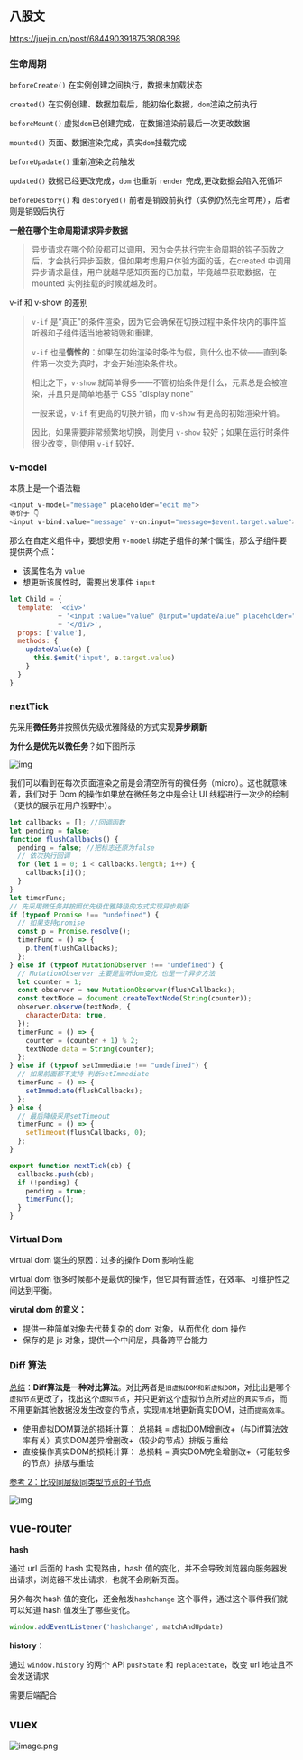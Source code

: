 ## 八股文

https://juejin.cn/post/6844903918753808398

### 生命周期

`beforeCreate()` 在实例创建之间执行，数据未加载状态

`created()` 在实例创建、数据加载后，能初始化数据，`dom`渲染之前执行

`beforeMount()` 虚拟`dom`已创建完成，在数据渲染前最后一次更改数据

`mounted()` 页面、数据渲染完成，真实`dom`挂载完成

`beforeUpadate()` 重新渲染之前触发

`updated()` 数据已经更改完成，`dom` 也重新 `render` 完成,更改数据会陷入死循环

`beforeDestory()` 和 `destoryed()` 前者是销毁前执行（实例仍然完全可用），后者则是销毁后执行



**一般在哪个生命周期请求异步数据**

> 异步请求在哪个阶段都可以调用，因为会先执行完生命周期的钩子函数之后，才会执行异步函数，但如果考虑用户体验方面的话，在created 中调用异步请求最佳，用户就越早感知页面的已加载，毕竟越早获取数据，在 mounted 实例挂载的时候就越及时。



v-if 和 v-show 的差别

> `v-if` 是“真正”的条件渲染，因为它会确保在切换过程中条件块内的事件监听器和子组件适当地被销毁和重建。
>
> `v-if` 也是**惰性的**：如果在初始渲染时条件为假，则什么也不做——直到条件第一次变为真时，才会开始渲染条件块。
>
> 相比之下，`v-show` 就简单得多——不管初始条件是什么，元素总是会被渲染，并且只是简单地基于 CSS "display:none"
>
> 一般来说，`v-if` 有更高的切换开销，而 `v-show` 有更高的初始渲染开销。
>
> 因此，如果需要非常频繁地切换，则使用 `v-show` 较好；如果在运行时条件很少改变，则使用 `v-if` 较好。



### v-model

本质上是一个语法糖

```javascript
<input v-model="message" placeholder="edit me">
等价于 👇
<input v-bind:value="message" v-on:input="message=$event.target.value">
```

那么在自定义组件中，要想使用 `v-model` 绑定子组件的某个属性，那么子组件要提供两个点：

+ 该属性名为 `value` 
+ 想更新该属性时，需要出发事件 `input` 

```javascript
let Child = {
  template: '<div>'
  			+ '<input :value="value" @input="updateValue" placeholder="edit me">'
  			+ '</div>',
  props: ['value'],
  methods: {
    updateValue(e) {
      this.$emit('input', e.target.value)
    }
  }
}
```



### nextTick

先采用**微任务**并按照优先级优雅降级的方式实现**异步刷新**

**为什么是优先以微任务**？如下图所示

![img](readme/v2-b6ab17a402679d7755e58870401bf29c_1440w.jpg)

我们可以看到在每次页面渲染之前是会清空所有的微任务（micro）。这也就意味着，我们对于 Dom 的操作如果放在微任务之中是会让 UI 线程进行一次少的绘制（更快的展示在用户视野中）。

```javascript
let callbacks = []; //回调函数
let pending = false;
function flushCallbacks() {
  pending = false; //把标志还原为false
  // 依次执行回调
  for (let i = 0; i < callbacks.length; i++) {
    callbacks[i]();
  }
}
let timerFunc; 
// 先采用微任务并按照优先级优雅降级的方式实现异步刷新
if (typeof Promise !== "undefined") {
  // 如果支持promise
  const p = Promise.resolve();
  timerFunc = () => {
    p.then(flushCallbacks);
  };
} else if (typeof MutationObserver !== "undefined") {
  // MutationObserver 主要是监听dom变化 也是一个异步方法
  let counter = 1;
  const observer = new MutationObserver(flushCallbacks);
  const textNode = document.createTextNode(String(counter));
  observer.observe(textNode, {
    characterData: true,
  });
  timerFunc = () => {
    counter = (counter + 1) % 2;
    textNode.data = String(counter);
  };
} else if (typeof setImmediate !== "undefined") {
  // 如果前面都不支持 判断setImmediate
  timerFunc = () => {
    setImmediate(flushCallbacks);
  };
} else {
  // 最后降级采用setTimeout
  timerFunc = () => {
    setTimeout(flushCallbacks, 0);
  };
}

export function nextTick(cb) {
  callbacks.push(cb);
  if (!pending) {
    pending = true;
    timerFunc();
  }
}
```





### Virtual Dom

virtual dom 诞生的原因：过多的操作 Dom 影响性能

virtual dom 很多时候都不是最优的操作，但它具有普适性，在效率、可维护性之间达到平衡。

**virutal dom 的意义：**

- 提供一种简单对象去代替复杂的 dom 对象，从而优化 dom 操作
- 保存的是 js 对象，提供一个中间层，具备跨平台能力



### Diff 算法

[总结](https://juejin.cn/post/6994959998283907102)：**Diff算法是一种对比算法**。对比两者是`旧虚拟DOM和新虚拟DOM`，对比出是哪个`虚拟节点`更改了，找出这个`虚拟节点`，并只更新这个虚拟节点所对应的`真实节点`，而不用更新其他数据没发生改变的节点，实现`精准`地更新真实DOM，进而`提高效率`。

+ 使用虚拟DOM算法的损耗计算： 总损耗 = 虚拟DOM增删改+（与Diff算法效率有关）真实DOM差异增删改+（较少的节点）排版与重绘
+ 直接操作真实DOM的损耗计算： 总损耗 = 真实DOM完全增删改+（可能较多的节点）排版与重绘

[参考 2：比较同层级同类型节点的子节点](https://www.infoq.cn/article/udlcpkh4iqb0cr5wgy7f)

![img](readme/1460000041134147.png)

## vue-router

**hash**

通过 url 后面的 hash 实现路由，hash 值的变化，并不会导致浏览器向服务器发出请求，浏览器不发出请求，也就不会刷新页面。

另外每次 hash 值的变化，还会触发`hashchange` 这个事件，通过这个事件我们就可以知道 hash 值发生了哪些变化。

```javascript
window.addEventListener('hashchange', matchAndUpdate)
```



**history**：

通过 `window.history` 的两个 API `pushState` 和 `replaceState`，改变 url 地址且不会发送请求

需要后端配合



## vuex

![image.png](readme/74845abaa4404ee7a642a2c1168bdff4tplv-k3u1fbpfcp-zoom-in-crop-mark1304000.awebp)

